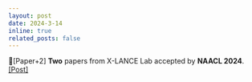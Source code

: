 ```yaml
---
layout: post
date: 2024-3-14
inline: true
related_posts: false
---
```


📃[Paper+2] **Two** papers from X-LANCE Lab accepted by **NAACL 2024**. <a href="https://mp.weixin.qq.com/s/U0O9SxLa2kqJh0IyDeiLYQ"> [Post] </a>